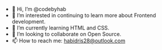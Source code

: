 - 👋 Hi, I’m @codebyhab
- 👀 I’m interested in continuing to learn more about Frontend development.
- 🌱 I’m currently learning HTML and CSS.
- 💞️ I’m looking to collaborate on Open Source.
- 📫 How to reach me: habidris28@outlook.com

<!---
codebyhab/codebyhab is a ✨ special ✨ repository because its `README.md` (this file) appears on your GitHub profile.
You can click the Preview link to take a look at your changes.
--->

